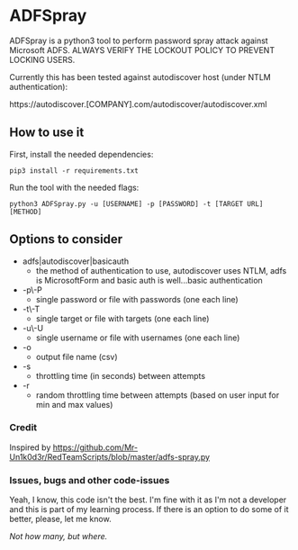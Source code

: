 
# ADFSpray

ADFSpray is a python3 tool to perform password spray attack against Microsoft ADFS.
ALWAYS VERIFY THE LOCKOUT POLICY TO PREVENT LOCKING USERS.

Currently this has been tested against autodiscover host (under NTLM authentication):

https://autodiscover.[COMPANY].com/autodiscover/autodiscover.xml

## How to use it
First, install the needed dependencies:
```
pip3 install -r requirements.txt
```
Run the tool with the needed flags:
```
python3 ADFSpray.py -u [USERNAME] -p [PASSWORD] -t [TARGET URL] [METHOD]
```

## Options to consider
* adfs|autodiscover|basicauth
  * the method of authentication to use, autodiscover uses NTLM, adfs is MicrosoftForm and basic auth is well...basic authentication
* -p\\-P
  * single password or file with passwords (one each line)
* -t\\-T
  * single target or file with targets (one each line)
* -u\\-U
  * single username or file with usernames (one each line)  
* -o
  * output file name (csv)
* -s
  * throttling time (in seconds) between attempts
* -r
  * random throttling time between attempts (based on user input for min and max values)

### Credit
Inspired by https://github.com/Mr-Un1k0d3r/RedTeamScripts/blob/master/adfs-spray.py

### Issues, bugs and other code-issues
Yeah, I know, this code isn't the best. I'm fine with it as I'm not a developer and this is part of my learning process.
If there is an option to do some of it better, please, let me know.

_Not how many, but where._
